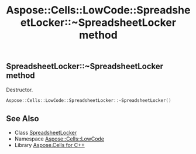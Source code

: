 ﻿---
title: Aspose::Cells::LowCode::SpreadsheetLocker::~SpreadsheetLocker method
linktitle: ~SpreadsheetLocker
second_title: Aspose.Cells for C++ API Reference
description: 'Aspose::Cells::LowCode::SpreadsheetLocker::~SpreadsheetLocker method. Destructor in C++.'
type: docs
weight: 200
url: /cpp/aspose.cells.lowcode/spreadsheetlocker/~spreadsheetlocker/
---
## SpreadsheetLocker::~SpreadsheetLocker method


Destructor.

```cpp
Aspose::Cells::LowCode::SpreadsheetLocker::~SpreadsheetLocker()
```

## See Also

* Class [SpreadsheetLocker](../)
* Namespace [Aspose::Cells::LowCode](../../)
* Library [Aspose.Cells for C++](../../../)
